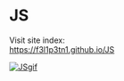 # JS
<p> Visit site index: <br>
<a href="https://f3l1p3tn1.github.io/JS/" target="_blank">
  https://f3l1p3tn1.github.io/JS
</a></p>

<a href="https://f3l1p3tn1.github.io/JS/">
<img src="https://dri.es/files/images/blog/javascript-powered-multichannel.gif" alt="JSgif">
</a>

